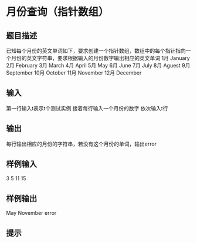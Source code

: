  # 月份查询（指针数组） ## 题目描述 已知每个月份的英文单词如下，要求创建一个指针数组，数组中的每个指针指向一个月份的英文字符串，要求根据输入的月份数字输出相应的英文单词 1月 January 2月 February 3月 March 4月 April 5月 May 6月 June 7月 July 8月 Aguest 9月 September 10月 October 11月 November 12月 December  ## 输入 第一行输入t表示t个测试实例 接着每行输入一个月份的数字 依次输入t行  ## 输出 每行输出相应的月份的字符串，若没有这个月份的单词，输出error  ## 样例输入 3 5 11 15 ## 样例输出 May November error ## 提示 